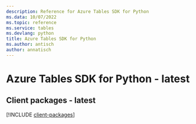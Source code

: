 ```yaml
---
description: Reference for Azure Tables SDK for Python
ms.data: 10/07/2022
ms.topic: reference
ms.service: tables
ms.devlang: python
title: Azure Tables SDK for Python
ms.author: antisch
author: annatisch
---
```

# Azure Tables SDK for Python - latest

## Client packages - latest
[!INCLUDE [client-packages](tables-client-index.md)]